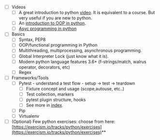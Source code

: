 - [ ] Videos
	- [ ] A great introduction to python [video](https://www.youtube.com/watch?v=t8pPdKYpowI&ab_channel=TechWorldwithNana). It is equivalent to a course. But very useful if you are new to python. 
	- [ ] An [introduction to OOP in python](https://www.youtube.com/watch?v=JeznW_7DlB0&ab_channel=TechWithTim). 
	- [ ] [Asyc programming in python](https://www.youtube.com/watch?v=t5Bo1Je9EmE&ab_channel=TechWithTim)
- [ ] Basics
	- [ ] Syntax, PEP8
	- [ ] OOP/functional programming in Python
	- [ ] Multithreading, multiprocessing, asynchronous programming. 
	- [ ] Global Interpreter Lock (just know what it is).
	- [ ] Modern python language features 3.6+ (f-strings/match, walrus operator, decorators, etc)
	- [ ] Regex
- [ ] Frameworks/Tools
	- [ ] Pytest - understand a test flow - setup -> test -> teardown
		- [ ] Fixture concept and usage (scope,autouse, etc..)
		- [ ] Test collection, markers
		- [ ] pytest plugin structure, hooks
		- [ ] See more in [index](https://docs.google.com/document/d/11K_3Tv_qOKIDy3H6WXrxsT0bB4ilBuntsHVXoSgh6F4/edit#heading=h.w79o6xu5xutm). 
	- [ ] Pip
	- [ ] Virtualenv
- [ ] (Optional) Few python exercises: choose from here: [https://exercism.io/tracks/python/exercises](https://exercism.io/tracks/python/exercises)**